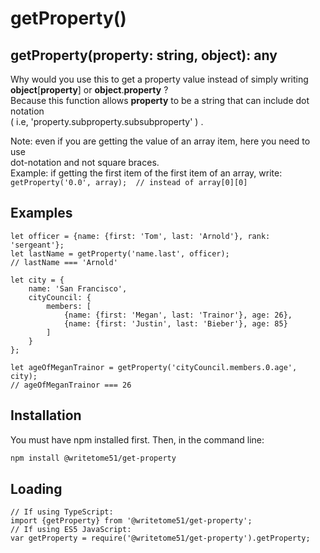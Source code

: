 # getProperty()

## getProperty(property: string,  object): any

Why would you use this to get a property value instead of simply writing  
<b>object</b>[<b>property</b>] or <b>object</b>.<b>property</b> ?  
Because this function allows <b>property</b> to be a string that can include dot notation  
( i.e,  'property.subproperty.subsubproperty' ) .

Note:  even if you are getting the value of an array item, here you need to use  
dot-notation and not square braces.  
Example:  if getting the first item of the first item of an array, write:  
`getProperty('0.0', array);  // instead of array[0][0]`

## Examples
```
let officer = {name: {first: 'Tom', last: 'Arnold'}, rank: 'sergeant'};
let lastName = getProperty('name.last', officer);
// lastName === 'Arnold'

let city = {
	name: 'San Francisco', 
	cityCouncil: {
		members: [
			{name: {first: 'Megan', last: 'Trainor'}, age: 26},
			{name: {first: 'Justin', last: 'Bieber'}, age: 85}
		]
	}
};

let ageOfMeganTrainor = getProperty('cityCouncil.members.0.age',  city);
// ageOfMeganTrainor === 26
```

## Installation

You must have npm installed first.  Then, in the command line:

```bash
npm install @writetome51/get-property
```

## Loading
```
// If using TypeScript:
import {getProperty} from '@writetome51/get-property';
// If using ES5 JavaScript:
var getProperty = require('@writetome51/get-property').getProperty;
```
